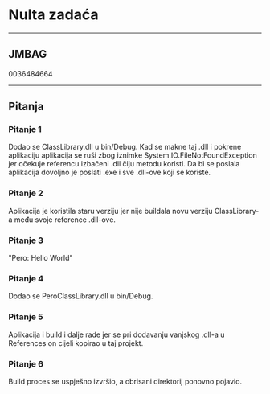 # Nulta zadaća

---

## JMBAG
0036484664

---

## Pitanja

### Pitanje 1
Dodao se ClassLibrary.dll u bin/Debug.
Kad se makne taj .dll i pokrene aplikaciju aplikacija se ruši zbog iznimke System.IO.FileNotFoundException jer očekuje referencu izbačeni .dll čiju metodu koristi. 
Da bi se poslala aplikacija dovoljno je poslati .exe i sve .dll-ove koji se koriste.

### Pitanje 2
Aplikacija je koristila staru verziju jer nije buildala novu verziju ClassLibrary-a među svoje reference .dll-ove.

### Pitanje 3
"Pero: Hello World"

### Pitanje 4
Dodao se PeroClassLibrary.dll u bin/Debug.

### Pitanje 5
Aplikacija i build i dalje rade jer se pri dodavanju vanjskog .dll-a u References on cijeli kopirao u taj projekt.

### Pitanje 6
Build proces se uspješno izvršio, a obrisani direktorij ponovno pojavio.
